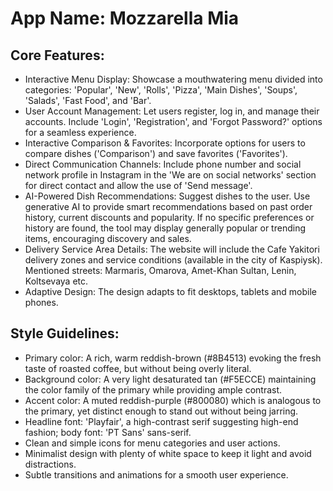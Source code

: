 # **App Name**: Mozzarella Mia

## Core Features:

- Interactive Menu Display: Showcase a mouthwatering menu divided into categories: 'Popular', 'New', 'Rolls', 'Pizza', 'Main Dishes', 'Soups', 'Salads', 'Fast Food', and 'Bar'.
- User Account Management: Let users register, log in, and manage their accounts. Include 'Login', 'Registration', and 'Forgot Password?' options for a seamless experience.
- Interactive Comparison & Favorites: Incorporate options for users to compare dishes ('Comparison') and save favorites ('Favorites').
- Direct Communication Channels: Include phone number and social network profile in Instagram in the 'We are on social networks' section for direct contact and allow the use of 'Send message'.
- AI-Powered Dish Recommendations: Suggest dishes to the user. Use generative AI to provide smart recommendations based on past order history, current discounts and popularity. If no specific preferences or history are found, the tool may display generally popular or trending items, encouraging discovery and sales.
- Delivery Service Area Details: The website will include the Cafe Yakitori delivery zones and service conditions (available in the city of Kaspiysk). Mentioned streets: Marmaris, Omarova, Amet-Khan Sultan, Lenin, Koltsevaya etc.
- Adaptive Design: The design adapts to fit desktops, tablets and mobile phones.

## Style Guidelines:

- Primary color: A rich, warm reddish-brown (#8B4513) evoking the fresh taste of roasted coffee, but without being overly literal.
- Background color: A very light desaturated tan (#F5ECCE) maintaining the color family of the primary while providing ample contrast.
- Accent color: A muted reddish-purple (#800080) which is analogous to the primary, yet distinct enough to stand out without being jarring.
- Headline font: 'Playfair', a high-contrast serif suggesting high-end fashion; body font: 'PT Sans' sans-serif.
- Clean and simple icons for menu categories and user actions.
- Minimalist design with plenty of white space to keep it light and avoid distractions.
- Subtle transitions and animations for a smooth user experience.